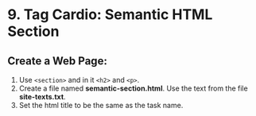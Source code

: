 # 9. Tag Cardio: Semantic HTML Section

## Create a Web Page:
 
1. Use ``<section>`` and in it ``<h2>`` and ``<p>``.
2. Create a file named **semantic-section.html**. Use the text from the file **site-texts.txt**. 
3. Set the html title to be the same as the task name.
